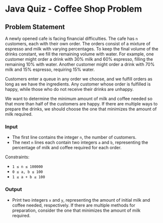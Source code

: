 # Java Quiz - Coffee Shop Problem

## Problem Statement

A newly opened cafe is facing financial difficulties. The cafe has `n` customers, each with their own order. The orders consist of a mixture of espresso and milk with varying percentages. To keep the final volume of the drinks constant, we fill the remaining volume with water. For example, one customer might order a drink with 30% milk and 60% espresso, filling the remaining 10% with water. Another customer might order a drink with 70% milk and 15% espresso, requiring 15% water.

Customers enter a queue in any order we choose, and we fulfill orders as long as we have the ingredients. Any customer whose order is fulfilled is happy, while those who do not receive their drinks are unhappy.

We want to determine the minimum amount of milk and coffee needed so that more than half of the customers are happy. If there are multiple ways to prepare the drinks, we should choose the one that minimizes the amount of milk required.

### Input
- The first line contains the integer `n`, the number of customers.
- The next `n` lines each contain two integers `a` and `b`, representing the percentage of milk and coffee required for each order.

Constraints:
- `1 ≤ n ≤ 100000`
- `0 ≤ a, b ≤ 100`
- `1 ≤ a + b ≤ 100`

### Output
- Print two integers `x` and `y`, representing the amount of initial milk and coffee needed, respectively. If there are multiple methods for preparation, consider the one that minimizes the amount of milk required.
